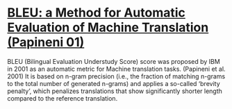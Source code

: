 # [BLEU: a Method for Automatic Evaluation of Machine Translation (Papineni 01)](https://aclanthology.org/P02-1040.pdf)

BLEU (Bilingual Evaluation Understudy Score) score was proposed by IBM in 2001 as an automatic metric for Machine translation tasks. (Papineni et al. 2001) It is based on n-gram precision (i.e., the fraction of matching n-grams to the total number of generated n-grams) and applies a so-called ‘brevity penalty’, which penalizes translations that show significantly shorter length compared to the reference translation.

